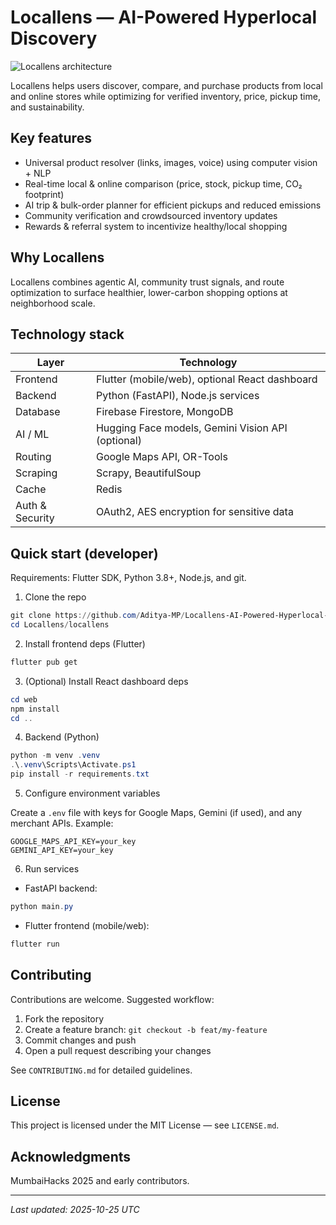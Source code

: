 # Locallens — AI-Powered Hyperlocal Discovery

![Locallens architecture](https://user-gen-media-assets.s3.amazonaws.com/seedream_images/e0fbf4cb-5d65-463e-97d7-3d48ef0f8323.png)

Locallens helps users discover, compare, and purchase products from local and online stores while optimizing for verified inventory, price, pickup time, and sustainability.

## Key features

- Universal product resolver (links, images, voice) using computer vision + NLP
- Real-time local & online comparison (price, stock, pickup time, CO₂ footprint)
- AI trip & bulk-order planner for efficient pickups and reduced emissions
- Community verification and crowdsourced inventory updates
- Rewards & referral system to incentivize healthy/local shopping

## Why Locallens

Locallens combines agentic AI, community trust signals, and route optimization to surface healthier, lower-carbon shopping options at neighborhood scale.

## Technology stack

| Layer | Technology |
|---|---|
| Frontend | Flutter (mobile/web), optional React dashboard |
| Backend | Python (FastAPI), Node.js services |
| Database | Firebase Firestore, MongoDB |
| AI / ML | Hugging Face models, Gemini Vision API (optional) |
| Routing | Google Maps API, OR-Tools |
| Scraping | Scrapy, BeautifulSoup |
| Cache | Redis |
| Auth & Security | OAuth2, AES encryption for sensitive data |

## Quick start (developer)

Requirements: Flutter SDK, Python 3.8+, Node.js, and git.

1. Clone the repo

```powershell
git clone https://github.com/Aditya-MP/Locallens-AI-Powered-Hyperlocal-Discovery-Optimization.git
cd Locallens/locallens
```

2. Install frontend deps (Flutter)

```powershell
flutter pub get
```

3. (Optional) Install React dashboard deps

```powershell
cd web
npm install
cd ..
```

4. Backend (Python)

```powershell
python -m venv .venv
.\.venv\Scripts\Activate.ps1
pip install -r requirements.txt
```

5. Configure environment variables

Create a `.env` file with keys for Google Maps, Gemini (if used), and any merchant APIs. Example:

```env
GOOGLE_MAPS_API_KEY=your_key
GEMINI_API_KEY=your_key
```

6. Run services

- FastAPI backend:

```powershell
python main.py
```

- Flutter frontend (mobile/web):

```powershell
flutter run
```

## Contributing

Contributions are welcome. Suggested workflow:

1. Fork the repository
2. Create a feature branch: `git checkout -b feat/my-feature`
3. Commit changes and push
4. Open a pull request describing your changes

See `CONTRIBUTING.md` for detailed guidelines.

## License

This project is licensed under the MIT License — see `LICENSE.md`.

## Acknowledgments

MumbaiHacks 2025 and early contributors.

---
_Last updated: 2025-10-25 UTC_
